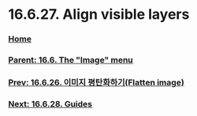 # 16.6.27. Align visible layers

### [Home](./00-home.md)
### [Parent: 16.6. The "Image" menu](./16-06-00-the-image-menu.md)
### [Prev: 16.6.26. 이미지 평탄화하기(Flatten image)](./16-06-26-flatten_image.md)
### [Next: 16.6.28. Guides](./16-06-28-guides.md)
